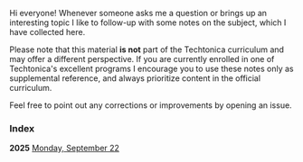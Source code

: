 Hi everyone! Whenever someone asks me a question or brings up an interesting topic I like to follow-up with some notes on the subject, which I have collected here.

Please note that this material **is not** part of the Techtonica curriculum and may offer a different perspective. If you are currently enrolled in one of Techtonica's excellent programs I encourage you to use these notes only as supplemental reference, and always prioritize content in the official curriculum.

Feel free to point out any corrections or improvements by opening an issue.

### Index

**2025**
[Monday, September 22](notes/2025-09-23.md)
